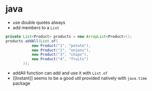 # java

- use double quotes always
- add members to a `List`

```java
private List<Product> products = new ArrayList<Product>();
products.addAll(List.of(
			new Product("1", "potato"),
			new Product("2", "onions"),
			new Product("3", "chips"),
			new Product("4", "fruits")
		));
```

- addAll function can add and use it with `List.of`
- [[Instant]] seems to be a good util provided natively with `java.time` package
